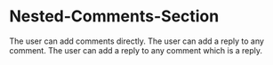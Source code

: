 # Nested-Comments-Section
The user can add comments directly. The user can add a reply to any comment. The user can add a reply to any comment which is a reply.
